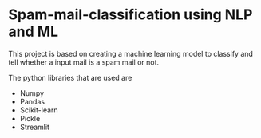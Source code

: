 # Spam-mail-classification using NLP and ML


<p>This project is based on creating a machine learning model to classify and tell whether a input mail is a spam mail or not.</p>
<p>The python libraries that are used are </p>
<ul> 
<li>Numpy</li>
<li>Pandas</li>
<li>Scikit-learn</li>
<li>Pickle</li>
<li>Streamlit</li>
</ul>

